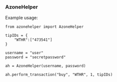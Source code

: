 ### AzoneHelper

Example usage:

```
from azonehelper import AzoneHelper

tipIDs = {
	"WTHR":["473541"]
}

username = "user"
password = "secretpassword"

ah = AzoneHelper(username, password)

ah.perform_transaction("buy", "WTHR", 1, tipIDs) 
```


